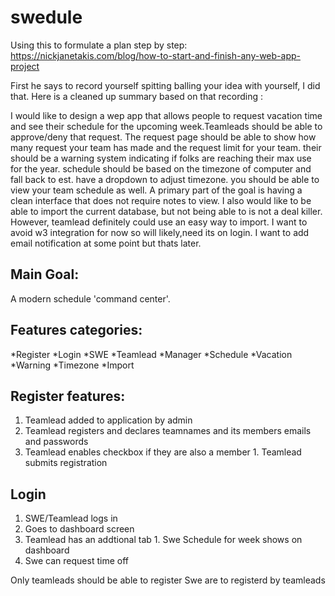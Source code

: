 # swedule
Using this to formulate a plan step by step:
https://nickjanetakis.com/blog/how-to-start-and-finish-any-web-app-project

First he says to record yourself spitting balling your idea with yourself, I did that. Here is a cleaned up summary based on that recording :


I would like to design a wep app that allows people to request vacation time and see their schedule for the upcoming week.Teamleads should be able to approve/deny that request. The request page should be able to show how many request your team has made and the request limit for your team. their should be a warning system indicating if folks are reaching their max use for the year. schedule should be based on the timezone of computer and fall back to est. have a dropdown to adjust timezone. you should be able to view your team schedule as well. A primary part of the goal is having a clean interface that does not require notes to view. I also would like to be able to import the current database, but not being able to is not a deal killer. However, teamlead definitely could use an easy way to import. I want to avoid w3 integration for now so will likely,need its on login. I want to add email notification at some point but thats later.

## Main Goal:
A modern schedule 'command center'.

## Features categories:
*Register
*Login
*SWE
*Teamlead
*Manager
*Schedule
*Vacation
*Warning
*Timezone
*Import

## Register features:
1. Teamlead added to application by admin 
  1. Teamlead registers and declares teamnames and its members emails and passwords
   1. Teamlead enables checkbox if they are also a member
    1. Teamlead submits registration
      
## Login
1. SWE/Teamlead logs in
  1. Goes to dashboard screen
   1. Teamlead has an addtional tab
    1. Swe Schedule for week shows on dashboard
1. Swe can request time off
 



Only teamleads should be able to register
Swe are to registerd by teamleads

